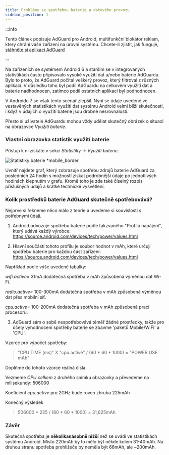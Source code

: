 ```yaml
---
title: Problémy se spotřebou baterie a datového provozu
sidebar_position: 1
---
```


:::info

Tento článek popisuje AdGuard pro Android, multifunkční blokátor reklam, který chrání vaše zařízení na úrovni systému. Chcete-li zjistit, jak funguje, [stáhněte si aplikaci AdGuard](https://adguard.com/download.html?auto=true)

:::

Na zařízeních se systémem Android 6 a starším se v integrovaných statistikách často připisovalo vysoké využití dat a/nebo baterie AdGuardu. Bylo to proto, že AdGuard počítal veškerý provoz, který filtroval z různých aplikací. V důsledku toho byl podíl AdGuardu na celkovém využití dat a baterie nadhodnocen, zatímco podíl ostatních aplikací byl podhodnocen.

V Androidu 7 se však tento scénář zlepšil. Nyní se údaje uvedené ve vestavěných statistikách využití dat systému Android velmi blíží skutečnosti, i když v údajích o využití baterie jsou drobné nesrovnalosti.

Přesto si uživatelé AdGuardu mohou vždy udělat skutečný obrázek o situaci na obrazovce *Využití baterie*.

### Vlastní obrazovka statistik využití baterie

Přístup k ní získáte v sekci *Statistiky* → *Využití baterie*.

![Statistiky baterie *mobile_border](https://cdn.adtidy.org/content/articles/battery/1.png)

Uvnitř najdete graf, který zobrazuje spotřebu zdrojů baterie AdGuard za posledních 24 hodin s možností získat podrobnější údaje po jednotlivých hodinách klepnutím v grafu. Kromě toho je zde také číselný rozpis příslušných údajů a krátké technické vysvětlení.

### Kolik prostředků baterie AdGuard skutečně spotřebovává?

Nejprve si řekneme něco málo z teorie a uvedeme si souvislosti s potřebnými údaji.

1. Android odvozuje spotřebu baterie podle takzvaného "Profilu napájení", který udává každý výrobce: <https://source.android.com/devices/tech/power/values.html>

2. Hlavní součástí tohoto profilu je soubor hodnot v mAh, které určují spotřebu baterie pro každou část zařízení: <https://source.android.com/devices/tech/power/values.html>

Například podle výše uvedené tabulky:

_wifi.active=_ 31mA dodatečná spotřeba v mAh způsobená výměnou dat Wi-Fi.

_radio.active=_ 100-300mA dodatečná spotřeba v mAh způsobená výměnou dat přes mobilní síť.

_cpu.active=_ 100-200mA dodatečná spotřeba v mAh způsobená prací procesoru.

3. AdGuard sám o sobě nespotřebovává téměř žádné prostředky, takže pro účely vyhodnocení spotřeby baterie se zbavme 'paketů Mobile/WiFi' a 'CPU'.

Vzorec pro výpočet spotřeby:
> "CPU TIME (ms)" X "cpu.active" / (60 * 60 * 1000) = "POWER USE mAh"

Doplňme do tohoto vzorce reálná čísla.

Vezmeme _CPU celkem_ z druhého snímku obrazovky a převedeme na milisekundy: 506000

Koeficient _cpu.active_ pro 2GHz bude roven zhruba 225mAh

Konečný výsledek
> 506000 * 225 / (60 * 60 * 1000) = 31,625mAh

### Závěr

Skutečná spotřeba je **několikanásobně nižší** než se uvádí ve statistikách systému Android. Místo 220mAh by to mělo být někde kolem 31-40mAh. Na druhou stranu spotřeba prohlížeče by neměla být 66mAh, ale ~200mAh.
